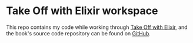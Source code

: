 # Take Off with Elixir workspace

This repo contains my code while working through [Take Off with Elixir](https://bigmachine.io/products/take-off-with-elixir/),
and the book's source code repository can be found on [GitHub](https://github.com/bigmachine-io/taking-off).
